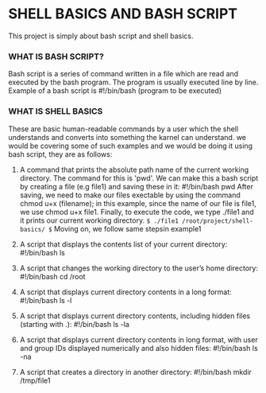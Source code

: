 # SHELL BASICS AND BASH SCRIPT

This project is simply about bash script and shell basics.

### WHAT IS BASH SCRIPT?

Bash script is a series of command written in a file which are read and executed by the bash program. The program is usually executed line by line.
Example of a bash script is #!/bin/bash (program to be executed) 

### WHAT IS SHELL BASICS

These are basic human-readable commands by a user which the shell understands and converts into something the karnel can understand. we would be covering some of such examples and we would be doing it using bash script, they are as follows:

1. A command that prints the absolute path name of the current working directory. The command for this is 'pwd'. We can make this a bash script by creating a file (e.g file1) and saving these in it: #!/bin/bash pwd 
After saving, we need to make our files exectable by using the command chmod u+x (filename); in this example, since the name of our file is file1, we use chmod u+x file1. Finally, to execute the code, we type ./file1 and it prints our current working directory.
`
$ ./file1
/root/project/shell-basics/
$
`
Moving on, we follow same stepsin example1

2. A script that displays the contents list of your current directory: #!/bin/bash ls
3. A script that changes the working directory to the user’s home directory: #!/bin/bash cd /root
4. A script that displays current directory contents in a long format: #!/bin/bash ls -l
5. A script that displays current directory contents, including hidden files (starting with .): #!/bin/bash ls -la
6. A script that displays current directory contents in long format, with user and group IDs displayed numerically and also hidden files: #!/bin/bash ls -na
7. A script that creates a directory in another directory: #!/bin/bash mkdir /tmp/file1
